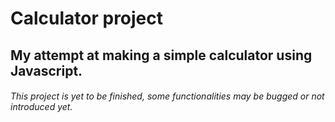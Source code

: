 # Calculator project

## My attempt at making a simple calculator using Javascript.

###### This project is yet to be finished, some functionalities may be bugged or not introduced yet.